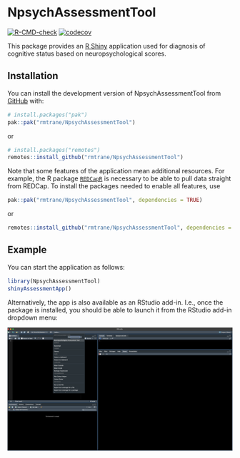 

<!-- README.md is generated from README.Rmd. Please edit that file -->

# NpsychAssessmentTool

<!-- badges: start -->

[![R-CMD-check](https://github.com/rmtrane/NpsychAssessmentTool/actions/workflows/R-CMD-check.yaml/badge.svg)](https://github.com/rmtrane/NpsychAssessmentTool/actions/workflows/R-CMD-check.yaml)
[![codecov](https://codecov.io/gh/rmtrane/NpsychAssessmentTool/graph/badge.svg?token=FRFC07GNEW)](https://codecov.io/gh/rmtrane/NpsychAssessmentTool)
<!-- badges: end -->

This package provides an [R Shiny](https://shiny.posit.co) application
used for diagnosis of cognitive status based on neuropsychological
scores.

## Installation

You can install the development version of NpsychAssessmentTool from
[GitHub](https://github.com/) with:

``` r
# install.packages("pak")
pak::pak("rmtrane/NpsychAssessmentTool")
```

or

``` r
# install.packages("remotes")
remotes::install_github("rmtrane/NpsychAssessmentTool")
```

Note that some features of the application mean additional resources.
For example, the R package
[`REDCapR`](https://ouhscbbmc.github.io/REDCapR/) is necessary to be
able to pull data straight from REDCap. To install the packages needed
to enable all features, use

``` r
pak::pak("rmtrane/NpsychAssessmentTool", dependencies = TRUE)
```

or

``` r
remotes::install_github("rmtrane/NpsychAssessmentTool", dependencies = TRUE)
```

## Example

You can start the application as follows:

``` r
library(NpsychAssessmentTool)
shinyAssessmentApp()
```

Alternatively, the app is also available as an RStudio add-in. I.e.,
once the package is installed, you should be able to launch it from the
RStudio add-in dropdown menu:

![Screenshot showing the RStudio add-in.](man/figures/rstudio-addin.png)
